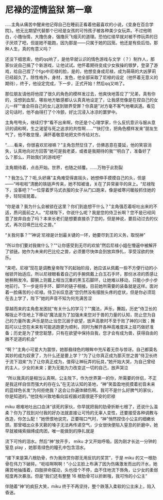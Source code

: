 # 尼禄的涩情监狱  第一章

…..主角从痛苦中醒来他记得自己在睡前正看着他最喜欢的小说，《变身在百合学院》。他无比期望代替那个已经是女孩的可怜孩子被各种美少女玩弄。不过他明白，小撸怡情，大撸伤身，强撸灰飞烟灭的道理。恐怕红绫早就对被不停玩弄的日子厌烦了吧，但是她不能跑，因为那是——只属于她的囚笼。他还是有些后怕，那种人生，真的有意义吗？

还没下细思索，他的qq响了，是他早就认识的情色游戏与文学（？）制作人，那家伙说自己搞了个新游戏，让他试试。他怀着期待变成少女挨操的银梦，登录了游戏，给自己捏了个fgo中尼禄的脸，是的，他想变身成尼禄，成为萌萌的大凶萝莉已经超久了。除性格外，身材，发色，他全部采取了尼禄的设定（他怀着无意义的期待），终于，他设定完成，下一步，正式开始！然后qq又响了。

那位朋友请他将他捏了很久的角色的模样发过去，他爽快地答应了“兄弟，真有你的，没想到血型，哪些地方敏感都认认真真地设定了，让我感觉像是在捏自己的女儿一样”“谁会将自己的女儿送到银界受罪？你真是”对方毫不客气地嘲讽道。看见这句话时，他不由得打了个冷颤，好比沉浸入冰凉的噩梦中。

主角甩甩头，继续打字“看不出来啊，你还是个心理学家，什么反抗意识与服从意识的调和啊，生之渴望与死之追求的共性啊……”“快打住，把角色模样发来”朋友生气了，他不敢怠慢，满怀着敬意地把文件传给对方。

“……看来，你很喜欢尼禄嘛？”主角忽然怔住了，仿佛恶意在蔓延，他的笑容消失，认真地向对方回答“她可是我老婆，或者是我期待的我”“明白了，准备好了么？那么，开始我们的游戏吧”

主角期待着，点击开始。世界，也随之倾覆。……万物于此割裂

“？我怎么了？呃,头好痛”主角难受得直摇头，她想伸手摸摸自己的头，但是——“哗啦啦”清脆的铁链声传来，她不知被谁，关在了异常豪华的床上。“尼禄陛下，没事吧？”一位穿着罗马式衣服的女子从门口跑来，像是嘘寒问暖般抓住她的手，轻轻摇晃着。

“你是谁？我为什么会被锁在这里？你们到底想干什么？”主角强忍着呕吐出来的不适，质问面前之人。“尼禄陛下，你说什么呢？我是您的侍卫长啊？您不是已经同意了放弃自由了吗？本来长老们是想要直接杀了您的，但是神说，要启动过去的仪式，再次召唤巴比伦之兽。”

“关我何事？”“神说‘尼禄是计划最关键的一环，她要尽到王的义务，取悦神”

“所以你们要对我做什么？”“让你感受到无尽的欢愉”然后尼禄小姐在懵逼中被解开了锁链。她作为未来的巴比伦之兽，必须要尽快体会到放弃挣扎，享受淫欲的快乐。

“来吧，尼禄”现在是调教皇帝陛下的起始阶段，她应该从佩戴一些不方便行动的小枷锁开始适应。所以尼禄眼看着自己的手腕佩戴上白玉石手环，那份冰凉的质感让她稍稍发冷。脚腕上则戴上相当沉重的黑玉石脚环，让她难以移动，只能小步小步地前行。下一步是将手环、脚环的链子相接。目前她所需要的装备就是这样。面对着一脸痛苦的小尼禄。侍卫长叹息道“您仍然没有摆脱头疼的症状，但是你必须现在去上学了，陛下”她的声音不知为何充满苦涩

穿越而来的主角愈发困扰“有关什么的学习？”“魔法，声乐，舞蹈，历史”侍卫长的喉咙止不住地上下移动“魔法是为了加强未来您对于兽的力量的认知，防止您为自己的力量所害;声乐是防止当您沉溺于欲望，放声高歌时不至于败了神的兴致；舞蹈可以让您在未来有可能逃跑更为顺利，同时为解开各种高难度床上技巧做好准备；历史是为了使您聪慧，只有在欲望中保持自我，您才会有成为兽，获得自由的微不足道的机会”

“啊？”主角小可爱大为震惊，她那翡绿色的眼眸中充斥着无奈与惊讶。自己都莫名其妙的成为奴隶了，为什么还是要上学？“为了让你真正成为那灭世之兽”侍卫长终于流下泪来“为了让你真正成为，值得让神玩弄的玩具，”她开始大哭，为自己曾经的主人，少女的未来；更为无能为力改变这一切的自己，放声哭泣

 “所以我真的是相当认真啊，公主陛下，作为世界第一的你，所需要的伴侣，不正是我这样自信而强大的存在么”在无法认知的圣地，“神”笑盈盈地抚摸着初音未来的蓝绿色长发“为何拒绝我？这会让你遍体鳞伤啊。我可不是什么好脾气的家伙，你是知道的。”他饶有兴致地看向监视器对面很是不安的尼禄

miku 艰难地吐出口血沫“该死的家伙，你早就把我的肋骨折断七根了，还说什么温柔？你为了找到对付我的好办法就直接让可怜的无辜人变性，还要接受各种调教与改造，你怎么配！”她愤恨地说完，正要喘口气时，“神”悄然捏住小公主的细嫩长颈。那曾唱出众多天籁的嗓子无法再传递空气，少女很快便陷入窒息的折磨中，她早就被绳索捆缚成肉团，唯一能做到的挣扎就是

流下可怜的泪水。然后“神”放开手， miku 才又开始呼吸。因为刚才长达一分钟的窒息 play ，她那青绿色的瞳孔中包含泪水。

“接下来是第八根肋骨，作为我欣赏你那无用反抗的奖赏”，于是 miku 的又一根肋骨在伟力下破碎。“呃哇啊啊啊！”小公主脸上布满了因为伤痛激发而出的汗水，她痛苦地抽搐着，四肢拼命摆动，头也扭个不停，血不住地流下唇角，让少女的柔弱程度再次暴涨。但是“我们还有整整 16 根肋骨可以折断哦，我可怜的小公主”

伴随着“神”的疯狂大笑，miku 终于不再坚持，整个跌落入柔软的公主床上，陷入昏迷。 

 